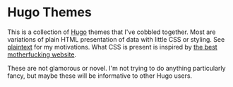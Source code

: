 # Hugo Themes

This is a collection of [Hugo](http://gohugo.io/) themes that I've cobbled together.  Most are variations of plain HTML presentation of data with little CSS or styling.  See [plaintext](https://skippy.net/plaintext/) for my motivations.  What CSS is present is inspired by [the best motherfucking website](https://bestmotherfucking.website/).

These are not glamorous or novel. I'm not trying to do anything particularly fancy, but maybe these will be informative to other Hugo users.
